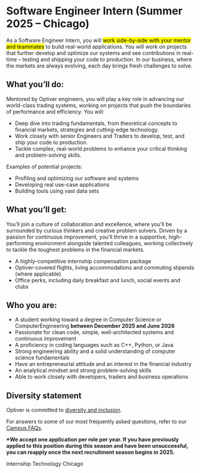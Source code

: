 # Software Engineer Intern (Summer 2025 – Chicago)

As a Software Engineer Intern, you will <mark>work side-by-side with your mentor and teammates</mark> to build real-world applications.
You will work on projects that further develop and optimize our systems and see contributions in real-time – testing and shipping your code to production.
In our business, where the markets are always evolving, each day brings fresh challenges to solve.

## What you’ll do:

Mentored by Optiver engineers, you will play a key role in advancing our world-class trading systems, working on projects that push the boundaries of performance and efficiency.
You will:

- Deep dive into trading fundamentals, from theoretical concepts to financial markets, strategies and cutting-edge technology.
- Work closely with senior Engineers and Traders to develop, test, and ship your code to production.
- Tackle complex, real-world problems to enhance your critical thinking and problem-solving skills.

Examples of potential projects:

- Profiling and optimizing our software and systems
- Developing real use-case applications
- Building tools using vast data sets

## What you’ll get:

You’ll join a culture of collaboration and excellence, where you’ll be surrounded by curious thinkers and creative problem solvers.
Driven by a passion for continuous improvement, you’ll thrive in a supportive, high-performing environment alongside talented colleagues, working collectively to tackle the toughest problems in the financial markets.

- A highly-competitive internship compensation package
- Optiver-covered flights, living accommodations and commuting stipends (where applicable)
- Office perks, including daily breakfast and lunch, social events and clubs

## Who you are:

- A student working toward a degree in Computer Science or ComputerEngineering **between December 2025 and June 2026**
- Passionate for clean code, simple, well-architected systems and continuous improvement
- A proficiency in coding languages such as C++, Python, or Java
- Strong engineering ability and a solid understanding of computer science fundamentals
- Have an entrepreneurial attitude and an interest in the financial industry
- An analytical mindset and strong problem-solving skills
- Able to work closely with developers, traders and business operations

## Diversity statement

Optiver is committed to [diversity and inclusion](https://optiver.com/diversity-statement/).

For answers to some of our most frequently asked questions, refer to our [Campus FAQs](https://optiver.com/working-at-optiver/career-hub/us-campus-recruiting-faqs-2/).

**\*We accept one application per role per year.
If you have previously applied to this position during this season and have been unsuccessful, you can reapply once the next recruitment season begins in 2025.**

Internship Technology Chicago
